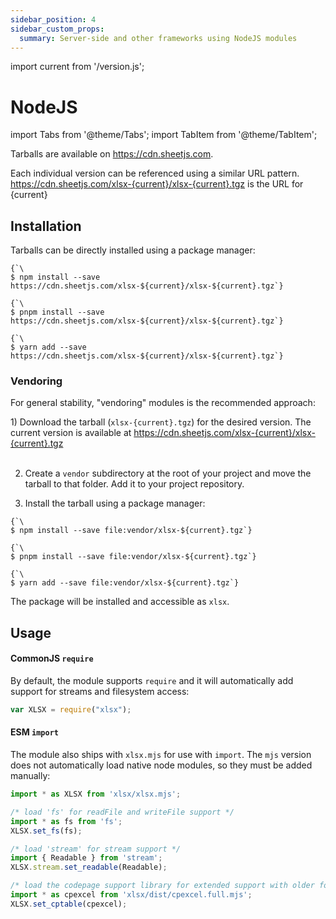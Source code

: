 ```yaml
---
sidebar_position: 4
sidebar_custom_props:
  summary: Server-side and other frameworks using NodeJS modules
---
```


import current from '/version.js';

# NodeJS

import Tabs from '@theme/Tabs';
import TabItem from '@theme/TabItem';

Tarballs are available on <https://cdn.sheetjs.com>.

<div>Each individual version can be referenced using a similar URL pattern.<br/>
<a href={`https://cdn.sheetjs.com/xlsx-${current}/xlsx-${current}.tgz`}>https://cdn.sheetjs.com/xlsx-{current}/xlsx-{current}.tgz</a> is the URL for {current}</div>

## Installation

Tarballs can be directly installed using a package manager:

<Tabs>
  <TabItem value="npm" label="npm">
<pre><code parentName="pre" {...{"className": "language-bash"}}>{`\
$ npm install --save https://cdn.sheetjs.com/xlsx-${current}/xlsx-${current}.tgz`}
</code></pre>
  </TabItem>
  <TabItem value="pnpm" label="pnpm">
<pre><code parentName="pre" {...{"className": "language-bash"}}>{`\
$ pnpm install --save https://cdn.sheetjs.com/xlsx-${current}/xlsx-${current}.tgz`}
</code></pre>
  </TabItem>
  <TabItem value="yarn" label="Yarn" default>
<pre><code parentName="pre" {...{"className": "language-bash"}}>{`\
$ yarn add --save https://cdn.sheetjs.com/xlsx-${current}/xlsx-${current}.tgz`}
</code></pre>
  </TabItem>
</Tabs>

### Vendoring

For general stability, "vendoring" modules is the recommended approach:

<div>1) Download the tarball (<code parentName="pre">xlsx-{current}.tgz</code>) for the desired version. The current
   version is available at <a href={`https://cdn.sheetjs.com/xlsx-${current}/xlsx-${current}.tgz`}>https://cdn.sheetjs.com/xlsx-{current}/xlsx-{current}.tgz</a></div><br/>

2) Create a `vendor` subdirectory at the root of your project and move the
   tarball to that folder.  Add it to your project repository.

3) Install the tarball using a package manager:

<Tabs>
  <TabItem value="npm" label="npm">
<pre><code parentName="pre" {...{"className": "language-bash"}}>{`\
$ npm install --save file:vendor/xlsx-${current}.tgz`}
</code></pre>
  </TabItem>
  <TabItem value="pnpm" label="pnpm">
<pre><code parentName="pre" {...{"className": "language-bash"}}>{`\
$ pnpm install --save file:vendor/xlsx-${current}.tgz`}
</code></pre>
  </TabItem>
  <TabItem value="yarn" label="Yarn" default>
<pre><code parentName="pre" {...{"className": "language-bash"}}>{`\
$ yarn add --save file:vendor/xlsx-${current}.tgz`}
</code></pre>
  </TabItem>
</Tabs>

The package will be installed and accessible as `xlsx`.

## Usage

#### CommonJS `require`

By default, the module supports `require` and it will automatically add support
for streams and filesystem access:

```js
var XLSX = require("xlsx");
```

#### ESM `import`

The module also ships with `xlsx.mjs` for use with `import`.  The `mjs` version
does not automatically load native node modules, so they must be added manually:

```js
import * as XLSX from 'xlsx/xlsx.mjs';

/* load 'fs' for readFile and writeFile support */
import * as fs from 'fs';
XLSX.set_fs(fs);

/* load 'stream' for stream support */
import { Readable } from 'stream';
XLSX.stream.set_readable(Readable);

/* load the codepage support library for extended support with older formats  */
import * as cpexcel from 'xlsx/dist/cpexcel.full.mjs';
XLSX.set_cptable(cpexcel);
```
